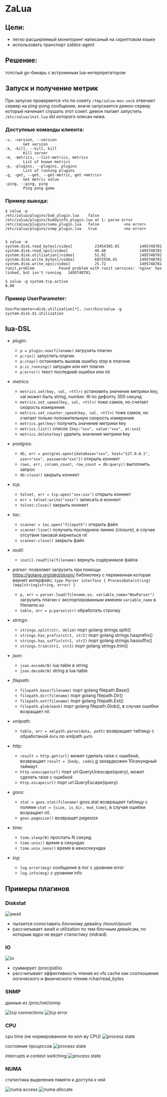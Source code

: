 # ZaLua

## Цели:

* легко расширяемый мониторинг написаный на скриптовом языке
* использовать транспорт zabbix-agent

## Решение:

толстый go-бинарь с встроенным lua-интерпретатором

## Запуск и получение метрик

При запуске проверяется что по сокету `/tmp/zalua-mon.sock` отвечает сервер на ping-pong сообщение,
иначе запускается демон-сервер который начинает слушать этот сокет.
демон пытает запустить `/etc/zalua/init.lua` dsl которого описан ниже.

### Доступные команды клиента:

```
-v, -version, --version
        Get version
-k, -kill, --kill, kill
        Kill server
-m, -metrics, --list-metrics, metrics
        List of known metrics
-p, -plugins, --plugins, plugins
        List of running plugins
-g, -get, --get, --get-metric, get <metric>
        Get metric value
-ping, --ping, ping
        Ping pong game
```

### Пример вывода:

```
$ zalua -p
/etc/zalua/plugins/bad_plugin.lua    false           /etc/zalua/plugins/buddyinfo_plugin.lua at 1: parse error
/etc/zalua/plugins/numa_plugin.lua   false           <no error>
/etc/zalua/plugins/snmp_plugin.lua   true            <no error>


$ zalua -m
system.disk.read_bytes[/video]          23454385.65         1495748781
system.disk.read_ops[/video]            46.46               1495748781
system.disk.utilization[/video]         51.02               1495748781
system.disk.write_bytes[/video]         6872556.41          1495748781
system.disk.write_ops[/video]           25.72               1495748781
runit.problem           Found problem with runit services: 'nginx' has linked, but isn't running   1495748781

$ zalua -g system.tcp.active
0.00
```

### Пример UserParameter:

```
UserParameter=disk.utilization[*], /usr/bin/zalua -g system.disk.$1.utilization
```

## lua-DSL

* *plugin*:
    * `p = plugin.new(filename)` загрузить плагин
    * `p:run()` запустить плагин
    * `p:stop()` остановить вызвав ошибку stop в плагине
    * `p:is_running()` запущен или нет плагин
    * `p:error()` текст последний ошибки или nil

* *metrics*:
    * `metrics.set(key, val, <ttl>)` установить значение метрики key, val может быть string, number. ttl по дефолту 300 секунд
    * `metrics.set_speed(key, val, <ttl>)` тоже самое, но считает скорость измерения
    * `metrics.set_counter_speed(key, val, <ttl>)` тоже самое, но считает только положительную скорость измерения
    * `metrics.get(key)` получить значение метрики key
    * `metrics.list()` список `{key:"xxx", value:"xxx", at:xxx}`
    * `metrics.delete(key)` удалить значение метрики key

* *postgres*:
    * `db, err = postgres.open({database="xxx", host="127.0.0.1", user="xxx", password="xxx"})` открыть коннект
    * `rows, err, column_count, row_count = db:query()` выполнить запрос
    * `db:close()` закрыть коннект

* *tcp*:
    * `telnet, err = tcp.open("xxx:xxx")` открыть коннект
    * `err = telnet:write("xxxx")` записать в коннект
    * `telnet:close()` закрыть коннект

* *tac*:
    * `scanner = tac.open("filepath")` открыть файл
    * `scanner:line()` получить последнюю линию (closure), в случае отсутвия таковой вернеться nil
    * `scanner:close()` закрыть файл

* *ioutil*:
    * `ioutil.readfile(filename)` вернуть содержимое файла

* *parser*: позволяет загрузить при помощи https://golang.org/pkg/plugin/ библиотеку с переменная которая вернет интерфейс: `type Parser interface { ProcessData(string) (map[string]string, error) }`
    * `p, err = parser.load(filename.so, variable_name="NewParser")` загрузить плагин с экспортированным именем `variable_name` в filename.so
    * `table, err = p:parse(str)` обработать строчку

* *strings*:
    * `strings.split(str, delim)` порт golang strings.split()
    * `strings.has_prefix(str1, str2)` порт golang strings.hasprefix()
    * `strings.has_suffix(str1, str2)` порт golang strings.hassuffix()
    * `strings.trim(str1, str2)` порт golang strings.trim()

* *json*:
    * `json.encode(N)` lua-table в string
    * `json.decode(N)` string в lua-table

* *filepath*:
    * `filepath.base(filename)` порт golang filepath.Base()
    * `filepath.dir(filename)` порт golang filepath.Dir()
    * `filepath.ext(filename)` порт golang filepath.Ext()
    * `filepath.glob(mask)` порт golang filepath.Glob(), в случае ошибки возращает nil.

* *xmlpath*:
    * `table, err = xmlpath.parse(data, path)` возвращает таблицу с обработаной `data` по xmlpath `path`

* *http*:
    * `result = http.get(url)` может сделать raise с ошибкой, возвращает `result = {body, code}`,g захардкожен 10секундный таймаут.
    * `http.unescape(url)` порт  url.QueryUnescape(query), может сделать raise с ошибкой
    * `http.escape(url)` порт url.QueryEscape(query)

* *goos*:
    * `stat = goos.stat(filename)` goos.stat возвращает таблицу с полями `stat = {size, is_dir, mod_time}`, в случае ошибки возращает nil.
    * `goos.pagesize()` возвращет pagesize

* *time*:
    * `time.sleep(N)` проспать N секунд
    * `time.unix()` время в секундах
    * `time.unix_nano()` время в наносекундах

* *log*:
    * `log.error(msg)` сообщение в лог с уровнем error
    * `log.info(msg)` с уровнем info

## Примеры плагинов

### Diskstat

![await](/img/await.png)

* пытается сопоставить блочному девайсу /mount/pount
* рассчитывает await и utilization по тем блочным девайсам, по которым ядро не ведет статистику (mdraid)

### IO

![io](/img/io-syscall.png)

* суммирует /proc/*pid*/io
* рассчитывает эффективность чтения из vfs cache как соотношение логического и физического чтения rchar/read_bytes

### SNMP

данные из /proc/net/snmp

![tcp connections](/img/tcp-speed.png)
![tcp error](/img/tcp-errors.png)

### CPU

cpu time (не нормированное по кол-ву CPU)
![process state](/img/cpu-time.png)

состояние процессов
![process state](/img/cpu-proc.png)

interrupts и context switching
![process state](/img/cpu-intr.png)

### NUMA

статистика выделения памяти и доступа к ней

![numa access](/img/numa-access.png)
![numa allocate](/img/numa-alloc.png)
